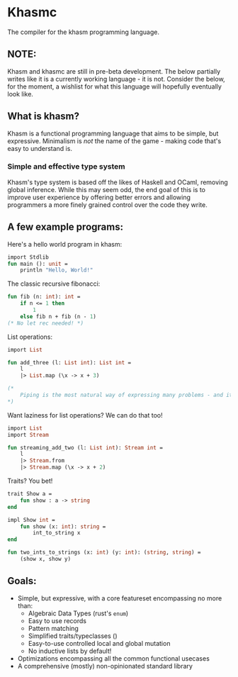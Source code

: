 # Khasmc

The compiler for the khasm programming language.

## NOTE:

Khasm and khasmc are still in pre-beta development.
The below partially writes like it is a currently working language - it is not.
Consider the below, for the moment, a wishlist for what this language will hopefully eventually look like.

## What is khasm?

Khasm is a functional programming language that aims to be simple, but expressive. Minimalism is *not* the name of the game - making code that's easy to understand is.

### Simple and effective type system

Khasm's type system is based off the likes of Haskell and OCaml, removing global inference. While this may seem odd, the end goal of this is to improve user experience by offering better errors and allowing programmers a more finely grained control over the code they write.

## A few example programs:

Here's a hello world program in khasm:

```ocaml
import Stdlib
fun main (): unit =
    println "Hello, World!"
```

The classic recursive fibonacci:
```ocaml
fun fib (n: int): int =
    if n <= 1 then
        1
    else fib n + fib (n - 1)
(* No let rec needed! *)
```

List operations:
```ocaml
import List

fun add_three (l: List int): List int =
    l
    |> List.map (\x -> x + 3)

(* 
    Piping is the most natural way of expressing many problems - and it's always optimized away.
*)

```
Want laziness for list operations? We can do that too!
```ocaml
import List
import Stream

fun streaming_add_two (l: List int): Stream int =
    l
    |> Stream.from
    |> Stream.map (\x -> x + 2)
```
Traits? You bet!
```ocaml
trait Show a =
	fun show : a -> string
end

impl Show int = 
	fun show (x: int): string =
		int_to_string x
end

fun two_ints_to_strings (x: int) (y: int): (string, string) = 
	(show x, show y)
```


## Goals:
- Simple, but expressive, with a core featureset encompassing no more than:
  - Algebraic Data Types (rust's `enum`)
  - Easy to use records
  - Pattern matching
  - Simplified traits/typeclasses ()
  - Easy-to-use controlled local and global mutation
  - No inductive lists by default!
- Optimizations encompassing all the common functional usecases
- A comprehensive (mostly) non-opinionated standard library

